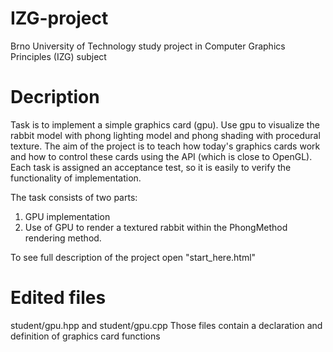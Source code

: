 # IZG-project
Brno University of Technology study project in Computer Graphics Principles (IZG) subject 

# Decription
Task is to implement a simple graphics card (gpu). Use gpu to visualize the rabbit model with phong lighting model and phong shading with
procedural texture. The aim of the project is to teach how today's graphics cards work and how to control these cards using the API 
(which is close to OpenGL). Each task is assigned an acceptance test, so it is easily to verify the functionality of implementation.

The task consists of two parts:

1. GPU implementation
2. Use of GPU to render a textured rabbit within the PhongMethod rendering method.

To see full description of the project open "start_here.html"

# Edited files
student/gpu.hpp and student/gpu.cpp 
Those files contain a declaration and definition of graphics card functions
